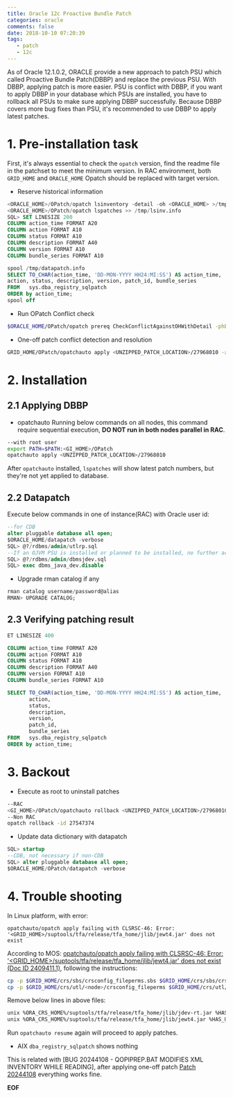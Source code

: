 ```yaml
---
title: Oracle 12c Proactive Bundle Patch
categories: oracle
comments: false
date: 2018-10-10 07:20:39
tags:
   - patch
   - 12c
---
```

As of Oracle 12.1.0.2, ORACLE provide a new approach to patch PSU which called Proactive Bundle Patch(DBBP) and replace the previous PSU.
With DBBP, applying patch is more easier. PSU is conflict with DBBP, if you want to apply DBBP in your database which PSUs are installed, you have to rollback all PSUs to make sure applying DBBP successfully.
Because DBBP covers more bug fixes than PSU, it's recommended to use DBBP to apply latest patches.
<!--more-->
# 1. Pre-installation task
First, it's always essential to check the `opatch` version, find the readme file in the patchset to meet the minimum version. In RAC environment, both `GRID_HOME` and `ORACLE_HOME` Opatch should be replaced with target version.
* Reserve historical information

```sql
<ORACLE_HOME>/OPatch/opatch lsinventory -detail -oh <ORACLE_HOME> >/tmp/lsinv.info
<ORACLE_HOME>/OPatch/opatch lspatches >> /tmp/lsinv.info
SQL> SET LINESIZE 200
COLUMN action_time FORMAT A20
COLUMN action FORMAT A10
COLUMN status FORMAT A10
COLUMN description FORMAT A40
COLUMN version FORMAT A10
COLUMN bundle_series FORMAT A10

spool /tmp/datapatch.info
SELECT TO_CHAR(action_time, 'DD-MON-YYYY HH24:MI:SS') AS action_time,
action, status, description, version, patch_id, bundle_series
FROM   sys.dba_registry_sqlpatch
ORDER by action_time;
spool off
```

* Run OPatch Conflict check

```sh
$ORACLE_HOME/OPatch/opatch prereq CheckConflictAgainstOHWithDetail -phBaseDir <UNZIPPED_PATCH_LOCATION>/27968010/27547374
```

* One-off patch conflict detection and resolution

```sh
GRID_HOME/OPatch/opatchauto apply <UNZIPPED_PATCH_LOCATION>/27968010 -analyze
```

# 2. Installation
## 2.1 Applying DBBP
* opatchauto
Running below commands on all nodes, this command require sequential execution, __DO NOT run in both nodes parallel in RAC__.

```sh
--with root user
export PATH=$PATH:<GI_HOME>/OPatch
opatchauto apply <UNZIPPED_PATCH_LOCATION>/27968010
```
After `opatchauto` installed, `lspatches` will show latest patch numbers, but they're not yet applied to database.
## 2.2 Datapatch
Execute below commands in one of instance(RAC) with Oracle user id:
```sql
--for CDB
alter pluggable database all open;
$ORACLE_HOME/datapatch -verbose
SQL> @?/rdbms/admin/utlrp.sql
--If an OJVM PSU is installed or planned to be installed, no further actions are necessary. Otherwise, the workaround of using the OJVM Mitigation patch can be activated. As SYSDBA do the following from the admin directory
SQL> @?/rdbms/admin/dbmsjdev.sql
SQL> exec dbms_java_dev.disable
```

* Upgrade rman catalog if any

```sql
rman catalog username/password@alias
RMAN> UPGRADE CATALOG;
```

## 2.3 Verifying patching result
```sql
ET LINESIZE 400

COLUMN action_time FORMAT A20
COLUMN action FORMAT A10
COLUMN status FORMAT A10
COLUMN description FORMAT A40
COLUMN version FORMAT A10
COLUMN bundle_series FORMAT A10

SELECT TO_CHAR(action_time, 'DD-MON-YYYY HH24:MI:SS') AS action_time,
       action,
       status,
       description,
       version,
       patch_id,
       bundle_series
FROM   sys.dba_registry_sqlpatch
ORDER by action_time;
```

# 3. Backout
* Execute as root to uninstall patches

```sh
--RAC
<GI_HOME>/OPatch/opatchauto rollback <UNZIPPED_PATCH_LOCATION>/27968010
--Non RAC
opatch rollback -id 27547374
```

* Update data dictionary with datapatch

```sql
SQL> startup
--CDB, not necessary if non-CDB
SQL> alter pluggable database all open;
$ORACLE_HOME/OPatch/datapatch -verbose
```
# 4. Trouble shooting
In Linux platform, with error:
```
opatchauto/opatch apply failing with CLSRSC-46: Error: '<GRID_HOME>/suptools/tfa/release/tfa_home/jlib/jewt4.jar' does not exist
```
According to MOS: [opatchauto/opatch apply failing with CLSRSC-46: Error: '<GRID_HOME>/suptools/tfa/release/tfa_home/jlib/jewt4.jar' does not exist (Doc ID 2409411.1)](https://support.oracle.com/epmos/faces/DocumentDisplay?_afrLoop=331630215485049&id=2409411.1&_adf.ctrl-state=v1xoqgu3h_810), following the instructions:
```sh
cp -p $GRID_HOME/crs/sbs/crsconfig_fileperms.sbs $GRID_HOME/crs/sbs/crsconfig_fileperms.sbs.bak
cp -p $GRID_HOME/crs/utl/<node>/crsconfig_fileperms $GRID_HOME/crs/utl/<node>/crsconfig_fileperms.bak
```
Remove below lines in above files:
```sh
unix %ORA_CRS_HOME%/suptools/tfa/release/tfa_home/jlib/jdev-rt.jar %HAS_USER% %ORA_DBA_GROUP% 0644
unix %ORA_CRS_HOME%/suptools/tfa/release/tfa_home/jlib/jewt4.jar %HAS_USER% %ORA_DBA_GROUP% 0644
```

Run `opatchauto resume` again will proceed to apply patches.

* AIX `dba_registry_sqlpatch` shows nothing

This is related with [BUG 20244108 - QOPIPREP.BAT MODIFIES XML INVENTORY WHILE READING], after applying one-off patch [Patch 20244108](https://support.oracle.com/epmos/faces/PatchDetail?requestId=18676540&_afrLoop=335757918424614&patchId=20244108&_afrWindowMode=0&_adf.ctrl-state=tcbuacddo_72) everything works fine.


__EOF__
